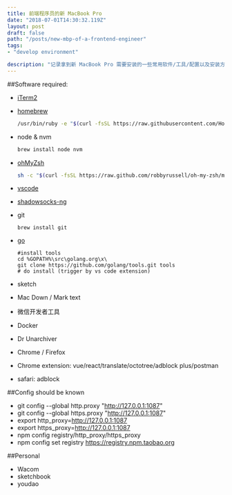 ```yaml
---
title: 前端程序员的新 MacBook Pro
date: "2018-07-01T14:30:32.119Z"
layout: post
draft: false
path: "/posts/new-mbp-of-a-frontend-engineer"
tags:
- "develop environment"

description: "记录拿到新 MacBook Pro 需要安装的一些常用软件/工具/配置以及安装方法"
---
```


##Software required:

- [iTerm2](https://www.iterm2.com/index.html)
- [homebrew](https://brew.sh)

	```bash
	/usr/bin/ruby -e "$(curl -fsSL https://raw.githubusercontent.com/Homebrew/install/master/install)"
	```
- node & nvm
	
	```bash
	brew install node nvm
	```
	
- [ohMyZsh](https://ohmyz.sh)
	
	```bash
	sh -c "$(curl -fsSL https://raw.github.com/robbyrussell/oh-my-zsh/master/tools/install.sh)"

	```
	
- [vscode](https://code.visualstudio.com)
- [shadowsocks-ng](https://github.com/shadowsocks/ShadowsocksX-NG/releases)
- git
	
	```
	brew install git
	```
	
- [go](https://golang.org/dl/)
	
	```
	#install tools
	cd %GOPATH%\src\golang.org\x\
	git clone https://github.com/golang/tools.git tools
	# do install (trigger by vs code extension)
	```
	
- sketch
- Mac Down / Mark text
- 微信开发者工具
- Docker
- Dr Unarchiver
- Chrome / Firefox
- Chrome extension: vue/react/translate/octotree/adblock plus/postman
- safari: adblock 

##Config should be known
- git config \-\-global http.proxy "http://127.0.0.1:1087" 
- git config \-\-global https.proxy "http://127.0.0.1:1087"
- export http_proxy=http://127.0.0.1:1087
- export https_proxy=http://127.0.0.1:1087
- npm config registry/http\_proxy/https\_proxy
- npm config set registry https://registry.npm.taobao.org

##Personal 
- Wacom
- sketchbook
- youdao


